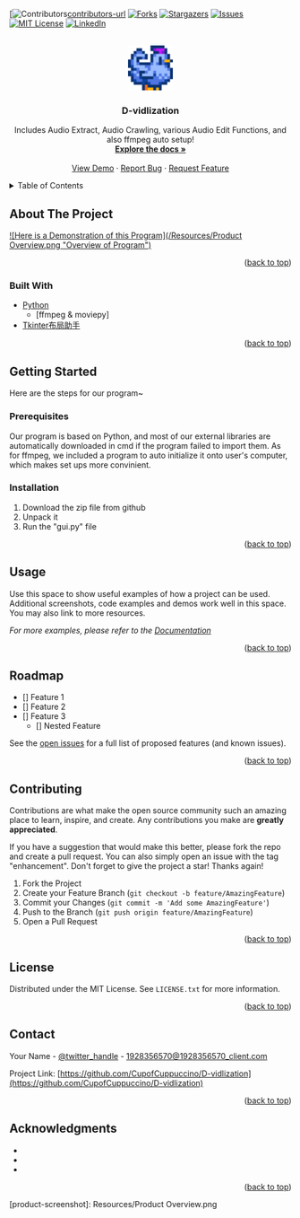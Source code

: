 <div id="top"></div>
<!--
*** Thanks for checking out the Best-README-Template. If you have a suggestion
*** that would make this better, please fork the repo and create a pull request
*** or simply open an issue with the tag "enhancement".
*** Don't forget to give the project a star!
*** Thanks again! Now go create something AMAZING! :D
-->



<!-- PROJECT SHIELDS -->
<!--
*** I'm using markdown "reference style" links for readability.
*** Reference links are enclosed in brackets [ ] instead of parentheses ( ).
*** See the bottom of this document for the declaration of the reference variables
*** for contributors-url, forks-url, etc. This is an optional, concise syntax you may use.
*** https://www.markdownguide.org/basic-syntax/#reference-style-links
-->
[![Contributors][contributors-shield][contributors-url]
[![Forks][forks-shield]][forks-url]
[![Stargazers][stars-shield]][stars-url]
[![Issues][issues-shield]][issues-url]
[![MIT License][license-shield]][license-url]
[![LinkedIn][linkedin-shield]][linkedin-url]



<!-- PROJECT LOGO -->
<br />
<div align="center">
  <a href= "https://github.com/CupofCuppuccino/D-vidlization">
    <img src="Resources/logo.png" alt="Logo" width="80" height="80">
  </a>

<h3 align="center">D-vidlization</h3>

  <p align="center">
    Includes Audio Extract, Audio Crawling, various Audio Edit Functions, and also ffmpeg auto setup!
    <br />
    <a href="href= "https://github.com/CupofCuppuccino/D-vidlization""><strong>Explore the docs »</strong></a>
    <br />
    <br />
    <a href="https://github.com/CupofCuppuccino/D-vidlization">View Demo</a>
    ·
    <a href="https://github.com/CupofCuppuccino/D-vidlization/issues">Report Bug</a>
    ·
    <a href="https://github.com/CupofCuppuccino/D-vidlization/issues">Request Feature</a>
  </p>
</div>



<!-- TABLE OF CONTENTS -->
<details>
  <summary>Table of Contents</summary>
  <ol>
    <li>
      <a href="#about-the-project">About The Project</a>
      <ul>
        <li><a href="#built-with">Built With</a></li>
      </ul>
    </li>
    <li>
      <a href="#getting-started">Getting Started</a>
      <ul>
        <li><a href="#prerequisites">Prerequisites</a></li>
        <li><a href="#installation">Installation</a></li>
      </ul>
    </li>
    <li><a href="#usage">Usage</a></li>
    <li><a href="#roadmap">Roadmap</a></li>
    <li><a href="#contributing">Contributing</a></li>
    <li><a href="#license">License</a></li>
    <li><a href="#contact">Contact</a></li>
    <li><a href="#acknowledgments">Acknowledgments</a></li>
  </ol>
</details>



<!-- ABOUT THE PROJECT -->
## About The Project

[![Here is a Demonstration of this Program](/Resources/Product Overview.png "Overview of Program")](https://github.com/CupofCuppuccino/D-vidlization/tree/master)

<p align="right">(<a href="#top">back to top</a>)</p>



### Built With

* [Python](https://www.python.org)
	* [ffmpeg & moviepy]
* [Tkinter布局助手](https://www.pytk.net/tkinter-helper)

<p align="right">(<a href="#top">back to top</a>)</p>



<!-- GETTING STARTED -->
## Getting Started

Here are the steps for our program~

### Prerequisites

Our program is based on Python, and most of our external libraries are automatically downloaded in cmd if the program failed to import them. As for ffmpeg, we included a program to auto initialize it onto user's computer, which makes set ups more convinient.

### Installation

1. Download the zip file from github
2. Unpack it
3. Run the "gui.py" file

<p align="right">(<a href="#top">back to top</a>)</p>



<!-- USAGE EXAMPLES -->
## Usage

Use this space to show useful examples of how a project can be used. Additional screenshots, code examples and demos work well in this space. You may also link to more resources.

_For more examples, please refer to the [Documentation](https://example.com)_

<p align="right">(<a href="#top">back to top</a>)</p>



<!-- ROADMAP -->
## Roadmap

- [] Feature 1
- [] Feature 2
- [] Feature 3
    - [] Nested Feature

See the [open issues](https://github.com/CupofCuppuccino/D-vidlization/issues) for a full list of proposed features (and known issues).

<p align="right">(<a href="#top">back to top</a>)</p>



<!-- CONTRIBUTING -->
## Contributing

Contributions are what make the open source community such an amazing place to learn, inspire, and create. Any contributions you make are **greatly appreciated**.

If you have a suggestion that would make this better, please fork the repo and create a pull request. You can also simply open an issue with the tag "enhancement".
Don't forget to give the project a star! Thanks again!

1. Fork the Project
2. Create your Feature Branch (`git checkout -b feature/AmazingFeature`)
3. Commit your Changes (`git commit -m 'Add some AmazingFeature'`)
4. Push to the Branch (`git push origin feature/AmazingFeature`)
5. Open a Pull Request

<p align="right">(<a href="#top">back to top</a>)</p>



<!-- LICENSE -->
## License

Distributed under the MIT License. See `LICENSE.txt` for more information.

<p align="right">(<a href="#top">back to top</a>)</p>



<!-- CONTACT -->
## Contact

Your Name - [@twitter_handle](https://twitter.com/twitter_handle) - 1928356570@1928356570_client.com

Project Link: [https://github.com/CupofCuppuccino/D-vidlization](https://github.com/CupofCuppuccino/D-vidlization)

<p align="right">(<a href="#top">back to top</a>)</p>



<!-- ACKNOWLEDGMENTS -->
## Acknowledgments

* []()
* []()
* []()

<p align="right">(<a href="#top">back to top</a>)</p>



<!-- MARKDOWN LINKS & IMAGES -->
<!-- https://www.markdownguide.org/basic-syntax/#reference-style-links -->
[contributors-shield]: https://img.shields.io/github/contributors/CupofCuppuccino/D-vidlization.svg?style=for-the-badge
[contributors-url]: https://github.com/CupofCuppuccino/D-vidlization/graphs/contributors
[forks-shield]: https://img.shields.io/github/forks/CupofCuppuccino/D-vidlization.svg?style=for-the-badge
[forks-url]: https://github.com/CupofCuppuccino/D-vidlization/network/members
[stars-shield]: https://img.shields.io/github/stars/CupofCuppuccino/D-vidlization.svg?style=for-the-badge
[stars-url]: https://github.com/CupofCuppuccino/D-vidlization/stargazers
[issues-shield]: https://img.shields.io/github/issues/CupofCuppuccino/D-vidlization.svg?style=for-the-badge
[issues-url]: https://github.com/CupofCuppuccino/D-vidlization/issues
[license-shield]: https://img.shields.io/github/license/CupofCuppuccino/D-vidlization.svg?style=for-the-badge
[license-url]: https://github.com/CupofCuppuccino/D-vidlization/blob/master/LICENSE.txt
[linkedin-shield]: https://img.shields.io/badge/-LinkedIn-black.svg?style=for-the-badge&logo=linkedin&colorB=555
[linkedin-url]: https://linkedin.com/in/linkedin_username
[product-screenshot]: Resources/Product Overview.png
